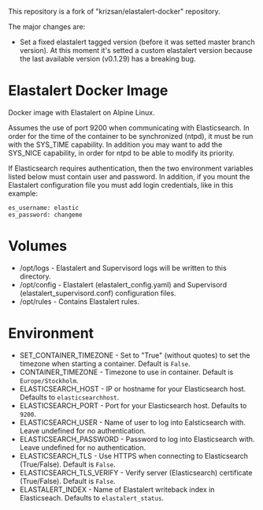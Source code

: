 This repository is a fork of "krizsan/elastalert-docker" repository.

The major changes are:
  * Set a fixed elastalert tagged version (before it was setted master branch version). At this moment it's setted a custom elastalert version because the last available version (v0.1.29) has a breaking bug.


# Elastalert Docker Image

Docker image with Elastalert on Alpine Linux.

Assumes the use of port 9200 when communicating with Elasticsearch.
In order for the time of the container to be synchronized (ntpd), it must be run with the SYS_TIME capability.
In addition you may want to add the SYS_NICE capability, in order for ntpd to be able to modify its priority.

If Elasticsearch requires authentication, then the two environment variables listed below must contain user and password.
In addition, if you mount the Elastalert configuration file you must add login credentials, like in this example:
```
es_username: elastic
es_password: changeme
```

# Volumes

- /opt/logs       - Elastalert and Supervisord logs will be written to this directory.
- /opt/config     - Elastalert (elastalert_config.yaml) and Supervisord (elastalert_supervisord.conf) configuration files.
- /opt/rules      - Contains Elastalert rules.


# Environment

- SET_CONTAINER_TIMEZONE - Set to "True" (without quotes) to set the timezone when starting a container. Default is `False`.
- CONTAINER_TIMEZONE - Timezone to use in container. Default is `Europe/Stockholm`.
- ELASTICSEARCH_HOST - IP or hostname for your Elasticsearch host. Defaults to `elasticsearchhost`.
- ELASTICSEARCH_PORT - Port for your Elasticsearch host. Defaults to `9200`.
- ELASTICSEARCH_USER - Name of user to log into Ealsticsearch with. Leave undefined for no authentication.
- ELASTICSEARCH_PASSWORD - Password to log into Elasticsearch with. Leave undefined for no authentication.
- ELASTICSEARCH_TLS - Use HTTPS when connecting to Elasticsearch (True/False). Default is `False`.
- ELASTICSEARCH_TLS_VERIFY - Verify server (Elasticsearch) certificate (True/False). Default is `False`.
- ELASTALERT_INDEX - Name of Elastalert writeback index in Elasticseach. Defaults to `elastalert_status`.
